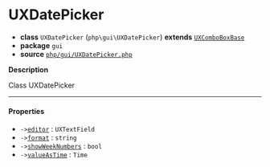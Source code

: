 # UXDatePicker

- **class** `UXDatePicker` (`php\gui\UXDatePicker`) **extends** [`UXComboBoxBase`](https://github.com/jphp-compiler/jphp/blob/master/jphp-gui-ext/api-docs/classes/php/gui/UXComboBoxBase.md)
- **package** `gui`
- **source** [`php/gui/UXDatePicker.php`](./src/main/resources/JPHP-INF/sdk/php/gui/UXDatePicker.php)

**Description**

Class UXDatePicker

---

#### Properties

- `->`[`editor`](#prop-editor) : `UXTextField`
- `->`[`format`](#prop-format) : `string`
- `->`[`showWeekNumbers`](#prop-showweeknumbers) : `bool`
- `->`[`valueAsTime`](#prop-valueastime) : `Time`